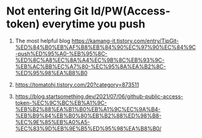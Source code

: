# Not entering Git Id/PW(Access-token) everytime you push 


1. The most helpful blog
https://kamang-it.tistory.com/entry/TipGit-%ED%84%B0%EB%AF%B8%EB%84%90%EC%97%90%EC%84%9C-push%ED%95%A0-%EB%95%8C-%ED%8C%A8%EC%8A%A4%EC%9B%8C%EB%93%9C-%EB%AC%BB%EC%A7%80-%EC%95%8A%EA%B2%8C-%ED%95%98%EA%B8%B0

2. https://tomatohj.tistory.com/20?category=873511

3. https://blog.startsomething.dev/2021/07/06/github-public-access-token-%EC%9C%BC%EB%A1%9C-%EB%B2%88%EA%B1%B0%EB%A1%9C%EC%9A%B4-%EB%B9%84%EB%B0%80%EB%B2%88%ED%98%B8-%EC%9E%85%EB%A0%A5-%EC%83%9D%EB%9E%B5%ED%95%98%EA%B8%B0/

